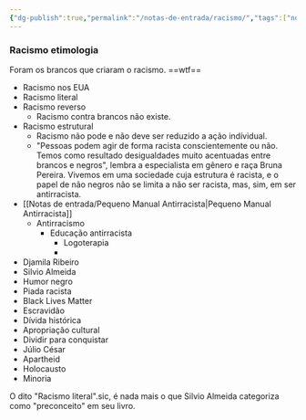 ```yaml
---
{"dg-publish":true,"permalink":"/notas-de-entrada/racismo/","tags":["nota🔹"],"updated":"2024-03-26T23:38:46.664-03:00"}
---
```



### Racismo etimologia

Foram os brancos que criaram o racismo. ==wtf==
- Racismo nos EUA
- Racismo literal
- Racismo reverso
	- Racismo contra brancos não existe.
- Racismo estrutural
	- Racismo não pode e não deve ser reduzido a ação indívidual.
	- "Pessoas podem agir de forma racista conscientemente ou não. Temos como resultado desigualdades muito acentuadas entre brancos e negros", lembra a especialista em gênero e raça Bruna Pereira. Vivemos em uma sociedade cuja estrutura é racista, e o papel de não negros não se limita a não ser racista, mas, sim, em ser antirracista.
- [[Notas de entrada/Pequeno Manual Antirracista\|Pequeno Manual Antirracista]]
	- Antirracismo
		- Educação antirracista
			- Logoterapia
			- 
- Djamila Ribeiro
- Silvio Almeida
- Humor negro
- Piada racista
- Black Lives Matter
- Escravidão
- Dívida histórica
- Apropriação cultural
- Dividir para conquistar
- Júlio César
- Apartheid
- Holocausto
- Minoria

O dito "Racismo literal".sic, é nada mais o que Silvio Almeida categoriza como "preconceito" em seu livro.

### 